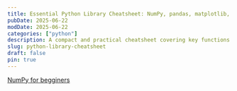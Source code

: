 ```yaml
---
title: Essential Python Library Cheatsheet: NumPy, pandas, matplotlib, scikit-learn
pubDate: 2025-06-22
modDate: 2025-06-22 
categories: ["python"]
description: A compact and practical cheatsheet covering key functions and syntax from NumPy, pandas, matplotlib, and scikit-learn — perfect for quick refreshers and getting back on track fast.
slug: python-library-cheatsheet
draft: false
pin: true
---
```


[NumPy for begginers](https://asquare.site/public/numpy_cheatsheet.pdf)

